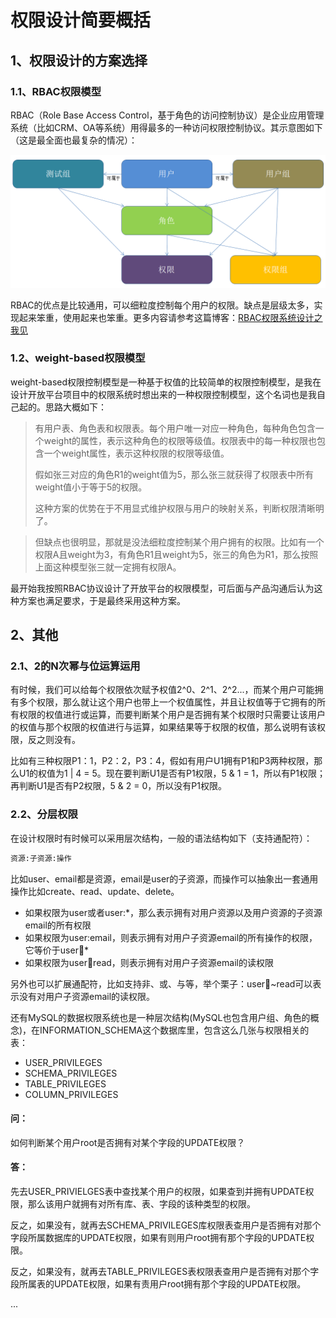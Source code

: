 # 权限设计简要概括

## 1、权限设计的方案选择

### 1.1、RBAC权限模型
RBAC（Role Base Access Control，基于角色的访问控制协议）是企业应用管理系统（比如CRM、OA等系统）用得最多的一种访问权限控制协议。其示意图如下（这是最全面也最复杂的情况）：

![RBAC示意图](./imgs/RBAC.png)

RBAC的优点是比较通用，可以细粒度控制每个用户的权限。缺点是层级太多，实现起来笨重，使用起来也笨重。更多内容请参考这篇博客：<a href="http://my.oschina.net/feichexia/blog/289532">RBAC权限系统设计之我见</a>

### 1.2、weight-based权限模型
weight-based权限控制模型是一种基于权值的比较简单的权限控制模型，是我在设计开放平台项目中的权限系统时想出来的一种权限控制模型，这个名词也是我自己起的。思路大概如下：

> 有用户表、角色表和权限表。每个用户唯一对应一种角色，每种角色包含一个weight的属性，表示这种角色的权限等级值。权限表中的每一种权限也包含一个weight属性，表示这种权限的权限等级值。
> 
> 假如张三对应的角色R1的weight值为5，那么张三就获得了权限表中所有weight值小于等于5的权限。
>
> 这种方案的优势在于不用显式维护权限与用户的映射关系，判断权限清晰明了。

> 但缺点也很明显，那就是没法细粒度控制某个用户拥有的权限。比如有一个权限A且weight为3，有角色R1且weight为5，张三的角色为R1，那么按照上面这种模型张三就一定拥有权限A。

最开始我按照RBAC协议设计了开放平台的权限模型，可后面与产品沟通后认为这种方案也满足要求，于是最终采用这种方案。

## 2、其他

### 2.1、2的N次幂与位运算运用
有时候，我们可以给每个权限依次赋予权值2^0、2^1、2^2...，而某个用户可能拥有多个权限，那么就让这个用户也带上一个权值属性，并且让权值等于它拥有的所有权限的权值进行或运算，而要判断某个用户是否拥有某个权限时只需要让该用户的权值与那个权限的权值进行与运算，如果结果等于权限的权值，那么说明有该权限，反之则没有。

比如有三种权限P1：1，P2：2，P3：4，假如有用户U1拥有P1和P3两种权限，那么U1的权值为1 | 4 = 5。现在要判断U1是否有P1权限，5 & 1 = 1，所以有P1权限；再判断U1是否有P2权限，5 & 2 = 0，所以没有P1权限。

### 2.2、分层权限

在设计权限时有时候可以采用层次结构，一般的语法结构如下（支持通配符）：

```html
资源:子资源:操作
```
比如user、email都是资源，email是user的子资源，而操作可以抽象出一套通用操作比如create、read、update、delete。

* 如果权限为user或者user:*，那么表示拥有对用户资源以及用户资源的子资源email的所有权限
* 如果权限为user:email，则表示拥有对用户子资源email的所有操作的权限，它等价于user:email:*
* 如果权限为user:email:read，则表示拥有对用户子资源email的读权限

另外也可以扩展通配符，比如支持非、或、与等，举个栗子：user:email:~read可以表示没有对用户子资源email的读权限。

还有MySQL的数据权限系统也是一种层次结构(MySQL也包含用户组、角色的概念)，在INFORMATION_SCHEMA这个数据库里，包含这么几张与权限相关的表：

* USER_PRIVILEGES
* SCHEMA_PRIVILEGES
* TABLE_PRIVILEGES
* COLUMN_PRIVILEGES

#### 问：
如何判断某个用户root是否拥有对某个字段的UPDATE权限？

#### 答：
先去USER_PRIVIELGES表中查找某个用户的权限，如果查到并拥有UPDATE权限，那么该用户就拥有对所有库、表、字段的该种类型的权限。

反之，如果没有，就再去SCHEMA_PRIVILEGES库权限表查用户是否拥有对那个字段所属数据库的UPDATE权限，如果有则用户root拥有那个字段的UPDATE权限。

反之，如果没有，就再去TABLE_PRIVILEGES表权限表查用户是否拥有对那个字段所属表的UPDATE权限，如果有责用户root拥有那个字段的UPDATE权限。

...







